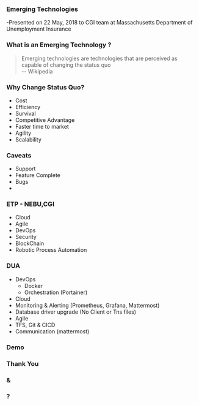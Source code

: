 ### Emerging Technologies
-Presented on 22 May, 2018 to CGI team at Massachusetts Department of Unemployment Insurance <!-- .element: style="font-size:x-small;" -->


### What is an Emerging Technology ?
> Emerging technologies are technologies that are perceived as capable of changing the status quo  
> -- Wikipedia

### Why Change Status Quo?
* Cost 
* Efficiency 
* Survival 
* Competitive Advantage 
* Faster time to market 
* Agility 
* Scalability 

### Caveats
* Support
* Feature Complete
* Bugs
* 


### ETP - NEBU,CGI
- Cloud 
- Agile 
- DevOps 
- Security  
- BlockChain 
- Robotic Process Automation 



### DUA
- DevOps 
  - Docker 
  - Orchestration (Portainer) 
- Cloud 
 - Monitoring & Alerting (Prometheus, Grafana, Mattermost) 
 - Database driver upgrade (No Client or Tns files) 
- Agile 
 - TFS, Git & CICD 
 - Communication (mattermost) 


### Demo


### Thank You
### &
### ?
